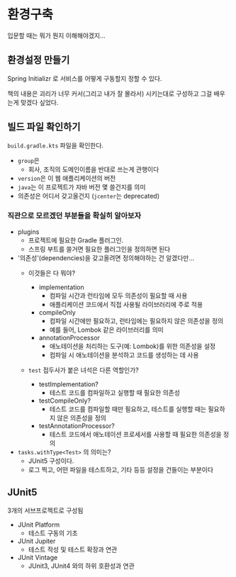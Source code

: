# 환경구축

입문할 때는 뭐가 뭔지 이해해야겠지...

## 환경설정 만들기

Spring Initializr 로 서비스를 어떻게 구동할지 정할 수 있다.

책의 내용은 괴리가 너무 커서(그리고 내가 잘 몰라서) 시키는대로 구성하고 그걸 배우는게 맞겠다 싶었다.

## 빌드 파일 확인하기

`build.gradle.kts` 파일을 확인한다.

- `group`은 
  - 회사, 조직의 도메인이름을 반대로 쓰는게 관행이다
- `version`은 이 웹 애플리케이션의 버전
- `java`는 이 프로젝트가 자바 버전 몇 쓸건지를 의미
- 의존성은 어디서 갖고올건지 (`jcenter`는 deprecated)

### 직관으로 모르겠던 부분들을 확실히 알아보자

- plugins
  - 프로젝트에 필요한 Gradle 플러그인.
  - 스프링 부트를 쓸거면 필요한 플러그인을 정의하면 된다
- '의존성'(dependencies)을 갖고올려면 정의해야하는 건 알겠다만...
  - 이것들은 다 뭐야?
    - implementation
      - 컴파일 시간과 런타임에 모두 의존성이 필요할 때 사용
      - 애플리케이션 코드에서 직접 사용될 라이브러리에 주로 적용
    - compileOnly
      - 컴파일 시간에만 필요하고, 런타임에는 필요하지 않은 의존성을 정의
      - 예를 들어, Lombok 같은 라이브러리를 의미
    - annotationProcessor
      - 애노테이션을 처리하는 도구(예: Lombok)를 위한 의존성을 설정
      - 컴파일 시 애노테이션을 분석하고 코드를 생성하는 데 사용

  - `test` 접두사가 붙은 녀석은 다른 역할인가?
    - testImplementation? 
      - 테스트 코드를 컴파일하고 실행할 때 필요한 의존성
    - testCompileOnly?
      -  테스트 코드를 컴파일할 때만 필요하고, 테스트를 실행할 때는 필요하지 않은 의존성을 정의
    - testAnnotationProcessor?
      -  테스트 코드에서 애노테이션 프로세서를 사용할 때 필요한 의존성을 정의
- `tasks.withType<Test>` 의 의미는?
  - JUnit5 구성이다.
  - 로그 찍고, 어떤 파일을 테스트하고, 기타 등등 설정을 건들이는 부분이다

## JUnit5

3개의 서브프로젝트로 구성됨

- JUnit Platform
  - 테스트 구동의 기초
- JUnit Jupiter
  - 테스트 작성 및 테스트 확장과 연관
- JUnit Vintage
  - JUnit3, JUnit4 와의 하위 호환성과 연관
